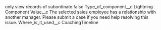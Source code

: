 <?xml version="1.0" encoding="UTF-8"?>
<CustomMetadata xmlns="http://soap.sforce.com/2006/04/metadata" xmlns:xsi="http://www.w3.org/2001/XMLSchema-instance" xmlns:xsd="http://www.w3.org/2001/XMLSchema">
    <label>only view records of subordinate</label>
    <protected>false</protected>
    <values>
        <field>Type_of_component__c</field>
        <value xsi:type="xsd:string">Lightning Component</value>
    </values>
    <values>
        <field>Value__c</field>
        <value xsi:type="xsd:string">The selected sales employee has a relationship with another manager. Please submit a case if you need help resolving this issue.</value>
    </values>
    <values>
        <field>Where_is_it_used__c</field>
        <value xsi:type="xsd:string">CoachingTimeline</value>
    </values>
</CustomMetadata>
